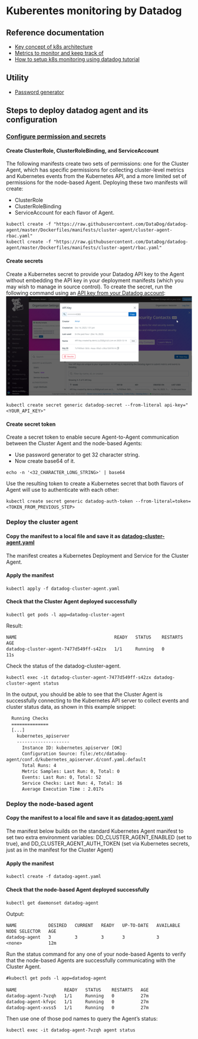 # Kuberentes monitoring by Datadog

## Reference documentation
- [Key concept of k8s architecture](https://www.datadoghq.com/blog/monitoring-kubernetes-era/)
- [Metrics to monitor and keep track of](https://www.datadoghq.com/blog/monitoring-kubernetes-performance-metrics/)
- [How to setup k8s monitoring using datadog tutorial](https://www.datadoghq.com/blog/monitoring-kubernetes-with-datadog/) 

## Utility
- [Password generator](https://www.passwordpal.net/password-generator.php)

## Steps to deploy datadog agent and its configuration

### [Configure permission and secrets](https://www.datadoghq.com/blog/monitoring-kubernetes-with-datadog/#configure-permissions-and-secrets)

#### Create ClusterRole, ClusterRoleBinding, and ServiceAccount
The following manifests create two sets of permissions: one for the Cluster Agent, which has specific permissions for collecting cluster-level metrics and Kubernetes events from the Kubernetes API, and a more limited set of permissions for the node-based Agent.
Deploying these two manifests will create: 
- ClusterRole
- ClusterRoleBinding
- ServiceAccount
for each flavor of Agent.
```
kubectl create -f "https://raw.githubusercontent.com/DataDog/datadog-agent/master/Dockerfiles/manifests/cluster-agent/cluster-agent-rbac.yaml"
kubectl create -f "https://raw.githubusercontent.com/DataDog/datadog-agent/master/Dockerfiles/manifests/cluster-agent/rbac.yaml"
```

#### Create secrets
Create a Kubernetes secret to provide your Datadog API key to the Agent without embedding the API key in your deployment manifests (which you may wish to manage in source control). To create the secret, run the following command using an [API key from your Datadog account](https://us5.datadoghq.com/organization-settings/api-keys):
![Alt text](image.png)



```
kubectl create secret generic datadog-secret --from-literal api-key="<YOUR_API_KEY>"
```
#### Create secret token
Create a secret token to enable secure Agent-to-Agent communication between the Cluster Agent and the node-based Agents:
- Use password generator to get 32 character string.
- Now create base64 of it.
```
echo -n '<32_CHARACTER_LONG_STRING>' | base64
```
Use the resulting token to create a Kubernetes secret that both flavors of Agent will use to authenticate with each other:
```
kubectl create secret generic datadog-auth-token --from-literal=token=<TOKEN_FROM_PREVIOUS_STEP>
```

### Deploy the cluster agent
#### Copy the manifest to a local file and save it as [datadog-cluster-agent.yaml](datadog-cluster-agent.yaml)
The manifest creates a Kubernetes Deployment and Service for the Cluster Agent.
#### Apply the manifest
```
kubectl apply -f datadog-cluster-agent.yaml
```
#### Check that the Cluster Agent deployed successfully
```
kubectl get pods -l app=datadog-cluster-agent
```
Result:
```
NAME                                     READY   STATUS    RESTARTS   AGE
datadog-cluster-agent-7477d549ff-s42zx   1/1     Running   0          11s
```

Check the status of the datadog-cluster-agent.
```
kubectl exec -it datadog-cluster-agent-7477d549ff-s42zx datadog-cluster-agent status
```
In the output, you should be able to see that the Cluster Agent is successfully connecting to the Kubernetes API server to collect events and cluster status data, as shown in this example snippet:
```
  Running Checks
  ==============
  [...]    
    kubernetes_apiserver
    --------------------
      Instance ID: kubernetes_apiserver [OK]
      Configuration Source: file:/etc/datadog-agent/conf.d/kubernetes_apiserver.d/conf.yaml.default
      Total Runs: 4
      Metric Samples: Last Run: 0, Total: 0
      Events: Last Run: 0, Total: 52
      Service Checks: Last Run: 4, Total: 16
      Average Execution Time : 2.017s
```

### Deploy the node-based agent
#### Copy the manifest to a local file and save it as [datadog-agent.yaml](datadog-agent.yaml)
The manifest below builds on the standard Kubernetes Agent manifest to set two extra environment variables: DD_CLUSTER_AGENT_ENABLED (set to true), and DD_CLUSTER_AGENT_AUTH_TOKEN (set via Kubernetes secrets, just as in the manifest for the Cluster Agent)
#### Apply the manifest
```
kubectl create -f datadog-agent.yaml
```
#### Check that the node-based Agent deployed successfully
```
kubectl get daemonset datadog-agent
```
Output:
```
NAME            DESIRED   CURRENT   READY   UP-TO-DATE   AVAILABLE   NODE SELECTOR   AGE
datadog-agent   3         3         3       3            3           <none>          12m
```

Run the status command for any one of your node-based Agents to verify that the node-based Agents are successfully communicating with the Cluster Agent.
```
#kubectl get pods -l app=datadog-agent

NAME                  READY   STATUS    RESTARTS   AGE
datadog-agent-7vzqh   1/1     Running   0          27m
datadog-agent-kfvpc   1/1     Running   0          27m
datadog-agent-xvss5   1/1     Running   0          27m
```

Then use one of those pod names to query the Agent’s status:
```
kubectl exec -it datadog-agent-7vzqh agent status
```
